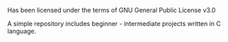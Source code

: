 Has been licensed under the terms of GNU General Public License v3.0

A simple repository includes beginner - intermediate projects written in C language.
